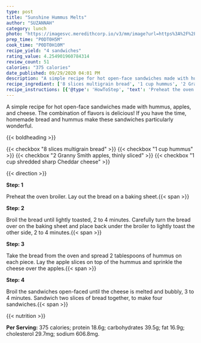 ```yaml
---
type: post
title: "Sunshine Hummus Melts"
author: "SUZANNAH"
category: lunch
photo: "https://imagesvc.meredithcorp.io/v3/mm/image?url=https%3A%2F%2Fimages.media-allrecipes.com%2Fuserphotos%2F867447.jpg"
prep_time: "P0DT0H5M"
cook_time: "P0DT0H10M"
recipe_yield: "4 sandwiches"
rating_value: 4.254901960784314
review_count: 51
calories: "375 calories"
date_published: 09/29/2020 04:01 PM
description: "A simple recipe for hot open-face sandwiches made with hummus, apples, and cheese.  The combination of flavors is delicious! If you have the time, homemade bread and hummus make these sandwiches particularly wonderful."
recipe_ingredient: ['8 slices multigrain bread', '1 cup hummus', '2 Granny Smith apples, thinly sliced', '1 cup shredded sharp Cheddar cheese']
recipe_instructions: [{'@type': 'HowToStep', 'text': 'Preheat the oven broiler. Lay out the bread on a baking sheet.\n'}, {'@type': 'HowToStep', 'text': 'Broil the bread until lightly toasted, 2 to 4 minutes. Carefully turn the bread over on the baking sheet and place back under the broiler to lightly toast the other side, 2 to 4 minutes.\n'}, {'@type': 'HowToStep', 'text': 'Take the bread from the oven and spread 2 tablespoons of hummus on each piece. Lay the apple slices on top of the hummus and sprinkle the cheese over the apples.\n'}, {'@type': 'HowToStep', 'text': 'Broil the sandwiches open-faced until the cheese is melted and bubbly, 3 to 4 minutes. Sandwich two slices of bread together, to make four sandwiches.\n'}]
---
```


A simple recipe for hot open-face sandwiches made with hummus, apples, and cheese.  The combination of flavors is delicious! If you have the time, homemade bread and hummus make these sandwiches particularly wonderful. 

{{< boldheading >}}

{{< checkbox "8 slices multigrain bread" >}}
{{< checkbox "1 cup hummus" >}}
{{< checkbox "2  Granny Smith apples, thinly sliced" >}}
{{< checkbox "1 cup shredded sharp Cheddar cheese" >}}


{{< direction >}}

**Step: 1**

Preheat the oven broiler. Lay out the bread on a baking sheet.{{< span >}}

**Step: 2**

Broil the bread until lightly toasted, 2 to 4 minutes. Carefully turn the bread over on the baking sheet and place back under the broiler to lightly toast the other side, 2 to 4 minutes.{{< span >}}

**Step: 3**

Take the bread from the oven and spread 2 tablespoons of hummus on each piece. Lay the apple slices on top of the hummus and sprinkle the cheese over the apples.{{< span >}}

**Step: 4**

Broil the sandwiches open-faced until the cheese is melted and bubbly, 3 to 4 minutes. Sandwich two slices of bread together, to make four sandwiches.{{< span >}}

{{< nutrition >}}

**Per Serving:** 375 calories; protein 18.6g; carbohydrates 39.5g; fat 16.9g; cholesterol 29.7mg; sodium 606.8mg.
